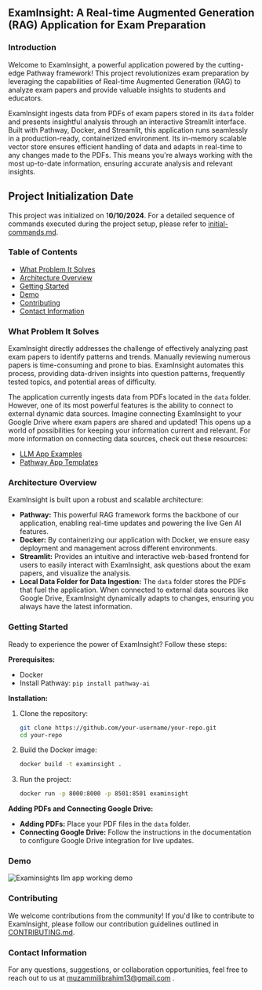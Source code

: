 ## ExamInsight: A Real-time Augmented Generation (RAG) Application for Exam Preparation

### Introduction

Welcome to ExamInsight, a powerful application powered by the cutting-edge Pathway framework! This project revolutionizes exam preparation by leveraging the capabilities of Real-time Augmented Generation (RAG) to analyze exam papers and provide valuable insights to students and educators.

ExamInsight ingests data from PDFs of exam papers stored in its `data` folder and presents insightful analysis through an interactive Streamlit interface. Built with Pathway, Docker, and Streamlit, this application runs seamlessly in a production-ready, containerized environment. Its in-memory scalable vector store ensures efficient handling of data and adapts in real-time to any changes made to the PDFs. This means you're always working with the most up-to-date information, ensuring accurate analysis and relevant insights.

## Project Initialization Date

This project was initialized on 1**0/10/2024**. For a detailed sequence of commands executed during the project setup, please refer to [initial-commands.md](./initial-commands.md).

### Table of Contents

* [What Problem It Solves](#what-problem-it-solves)
* [Architecture Overview](#architecture-overview)
* [Getting Started](#getting-started)
* [Demo](#demo)
* [Contributing](#contributing)
* [Contact Information](#contact-information)

### What Problem It Solves

ExamInsight directly addresses the challenge of effectively analyzing past exam papers to identify patterns and trends. Manually reviewing numerous papers is time-consuming and prone to bias. ExamInsight automates this process, providing data-driven insights into question patterns, frequently tested topics, and potential areas of difficulty.

The application currently ingests data from PDFs located in the `data` folder. However, one of its most powerful features is the ability to connect to external dynamic data sources. Imagine connecting ExamInsight to your Google Drive where exam papers are shared and updated! This opens up a world of possibilities for keeping your information current and relevant. For more information on connecting data sources, check out these resources:

* [LLM App Examples](https://github.com/pathwaycom/llm-app?tab=readme-ov-file#llm-app)
* [Pathway App Templates](https://pathway.com/app-templates)

### Architecture Overview

ExamInsight is built upon a robust and scalable architecture:

* **Pathway:** This powerful RAG framework forms the backbone of our application, enabling real-time updates and powering the live Gen AI features.
* **Docker:** By containerizing our application with Docker, we ensure easy deployment and management across different environments.
* **Streamlit:** Provides an intuitive and interactive web-based frontend for users to easily interact with ExamInsight, ask questions about the exam papers, and visualize the analysis.
* **Local Data Folder for Data Ingestion:** The `data` folder stores the PDFs that fuel the application. When connected to external data sources like Google Drive, ExamInsight dynamically adapts to changes, ensuring you always have the latest information.

### Getting Started

Ready to experience the power of ExamInsight? Follow these steps:

**Prerequisites:**

* Docker
* Install Pathway: `pip install pathway-ai`

**Installation:**

1. Clone the repository:
   ```bash
   git clone https://github.com/your-username/your-repo.git
   cd your-repo
   ```
2. Build the Docker image:
   ```bash
   docker build -t examinsight .
   ```
3. Run the project:
   ```bash
   docker run -p 8000:8000 -p 8501:8501 examinsight
   ```

**Adding PDFs and Connecting Google Drive:**

* **Adding PDFs:** Place your PDF files in the `data` folder.
* **Connecting Google Drive:** Follow the instructions in the documentation to configure Google Drive integration for live updates.

### Demo

![Examinsights llm app working demo](<Examinsights llm app working demo - Made with Clipchamp.gif>)

### Contributing

We welcome contributions from the community! If you'd like to contribute to ExamInsight, please follow our contribution guidelines outlined in [CONTRIBUTING.md](vscode-webview://17q0p7vtbq3fvgfki2b6jucqnt08ngujmbct82opqjvfci10r8d9/CONTRIBUTING.md).

### Contact Information

For any questions, suggestions, or collaboration opportunities, feel free to reach out to us at [muzammilibrahim13@gmail.com]() .

